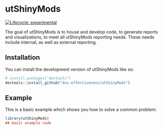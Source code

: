 
<!-- README.md is generated from README.Rmd. Please edit that file -->

# utShinyMods

<!-- badges: start -->

[![Lifecycle:
experimental](https://img.shields.io/badge/lifecycle-experimental-orange.svg)](https://lifecycle.r-lib.org/articles/stages.html#experimental)
<!-- badges: end -->

The goal of utShinyMods is to house and develop code, to generate reports and
visualizations, to meet all utShinyMods reporting needs. These needs include
internal, as well as external reporting.

## Installation

You can install the development version of utShinyMods like so:

``` r
# install.packages("devtools")
devtools::install_github("dsu-effectiveness/utShinyMods")
```

## Example

This is a basic example which shows you how to solve a common problem:

``` r
library(utShinyMods)
## basic example code
```
